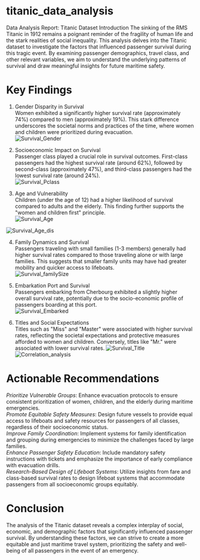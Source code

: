 # titanic_data_analysis
Data Analysis Report: Titanic Dataset
Introduction
The sinking of the RMS Titanic in 1912 remains a poignant reminder of the fragility of human life and the stark realities of social inequality. This analysis delves into the Titanic dataset to investigate the factors that influenced passenger survival during this tragic event. By examining passenger demographics, travel class, and other relevant variables, we aim to understand the underlying patterns of survival and draw meaningful insights for future maritime safety.
# Key Findings
1. Gender Disparity in Survival </br>
    Women exhibited a significantly higher survival rate (approximately 74%) compared to men (approximately 19%). This stark difference         underscores the societal norms and practices of the time, where women and children were prioritized during evacuation.</br>
![Survival_Gender](https://github.com/user-attachments/assets/a61ea9f7-ce79-439c-bb7b-70cb4b288e10)
2. Socioeconomic Impact on Survival </br>
    Passenger class played a crucial role in survival outcomes. First-class passengers had the highest survival rate (around 62%), followed     by second-class (approximately 47%), and third-class passengers had the lowest survival rate (around 24%).</br>
![Survival_Pclass](https://github.com/user-attachments/assets/8df02ce5-a644-4917-8a8b-0025e6eb6c3a)
   
3. Age and Vulnerability </br>
    Children (under the age of 12) had a higher likelihood of survival compared to adults and the elderly. This finding further supports        the "women and children first" principle.</br>
![Survival_Age](https://github.com/user-attachments/assets/7e9dea83-ae45-42d7-a674-bcd293ddbdfe)
   
![Survival_Age_dis](https://github.com/user-attachments/assets/64fb1dc8-1333-437f-9f4a-d91a29aa76c1)

4. Family Dynamics and Survival </br>
    Passengers traveling with small families (1-3 members) generally had higher survival rates compared to those traveling alone or with        large families. This suggests that smaller family units may have had greater mobility and quicker access to lifeboats.</br>
![Survival_familySize](https://github.com/user-attachments/assets/0b237a98-4f9a-4ebe-91e3-5c763cfb3871)
5. Embarkation Port and Survival</br>
    Passengers embarking from Cherbourg exhibited a slightly higher overall survival rate, potentially due to the socio-economic profile of     passengers boarding at this port.</br>
![Survival_Embarked](https://github.com/user-attachments/assets/80c6f001-5e83-4fea-8476-74a71e6a9e7e)
    
6. Titles and Social Expectations</br>
    Titles such as "Miss" and "Master" were associated with higher survival rates, reflecting the societal expectations and protective          measures afforded to women and children. Conversely, titles like "Mr." were associated with lower survival rates.
![Survival_Title](https://github.com/user-attachments/assets/08218427-a6c1-420a-8d0d-3f7e0b8a01ee)
![Correlation_analysis](https://github.com/user-attachments/assets/e403fe43-b908-4b8d-8bfd-7b40c048b864)
   
# Actionable Recommendations
*Prioritize Vulnerable Groups*: Enhance evacuation protocols to ensure consistent prioritization of women, children, and the elderly during maritime emergencies.</br>
*Promote Equitable Safety Measures*: Design future vessels to provide equal access to lifeboats and safety resources for passengers of all classes, regardless of their socioeconomic status.</br>
*Improve Family Coordination*: Implement systems for family identification and grouping during emergencies to minimize the challenges faced by large families.</br>
*Enhance Passenger Safety Education*: Include mandatory safety instructions with tickets and emphasize the importance of early compliance with evacuation drills.</br>
*Research-Based Design of Lifeboat Systems*: Utilize insights from fare and class-based survival rates to design lifeboat systems that accommodate passengers from all socioeconomic groups equitably.</br>
# Conclusion
The analysis of the Titanic dataset reveals a complex interplay of social, economic, and demographic factors that significantly influenced passenger survival. By understanding these factors, we can strive to create a more equitable and just maritime travel system, prioritizing the safety and well-being of all passengers in the event of an emergency.

